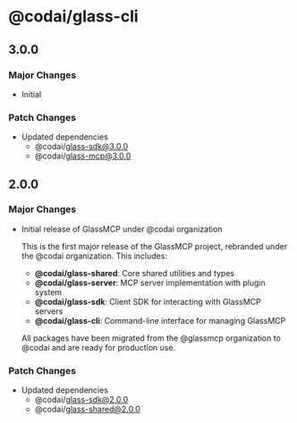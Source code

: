 # @codai/glass-cli

## 3.0.0

### Major Changes

- Initial

### Patch Changes

- Updated dependencies
  - @codai/glass-sdk@3.0.0
  - @codai/glass-mcp@3.0.0

## 2.0.0

### Major Changes

- Initial release of GlassMCP under @codai organization

  This is the first major release of the GlassMCP project, rebranded under the
  @codai organization. This includes:

  - **@codai/glass-shared**: Core shared utilities and types
  - **@codai/glass-server**: MCP server implementation with plugin system
  - **@codai/glass-sdk**: Client SDK for interacting with GlassMCP servers
  - **@codai/glass-cli**: Command-line interface for managing GlassMCP

  All packages have been migrated from the @glassmcp organization to @codai and
  are ready for production use.

### Patch Changes

- Updated dependencies
  - @codai/glass-sdk@2.0.0
  - @codai/glass-shared@2.0.0
